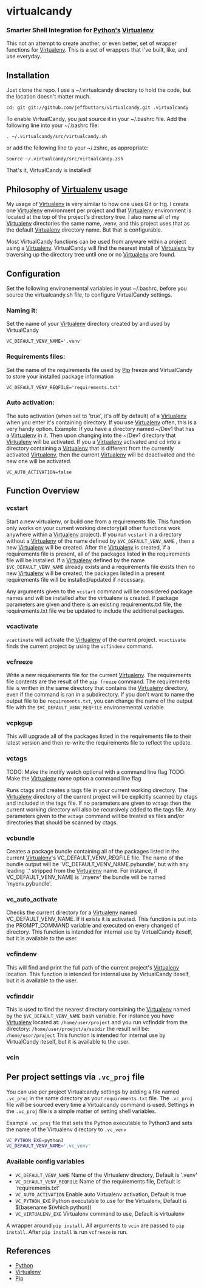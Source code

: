 virtualcandy
============

### Smarter Shell Integration for [Python's](http://www.python.org/) [Virtualenv](http://www.virtualenv.org/en/latest/index.html)  

This not an attempt to create another, or even better, set of wrapper functions
for [Virtualenv](http://www.virtualenv.org/en/latest/index.html). This is a set of wrappers that I've built, like, and use
everyday.

## Installation

Just clone the repo. I use a ~/.virtualcandy directory to hold the code, but the
location doesn't matter much.

    cd; git git://github.com/jeffbuttars/virtualcandy.git .virtualcandy 

To enable VirtualCandy, you just source it in your ~/.bashrc file. Add the
following line into your ~/.bashrc file:

    . ~/.virtualcandy/src/virtualcandy.sh

or add the following line to your ~/.zshrc, as appropriate:

    source ~/.virtualcandy/src/virtualcandy.zsh

That's it, VirtualCandy is installed!

## Philosophy of [Virtualenv](http://www.virtualenv.org/en/latest/index.html) usage

My usage of [Virtualenv](http://www.virtualenv.org/en/latest/index.html) is very similar to how one uses Git or Hg.
I create one [Virtualenv](http://www.virtualenv.org/en/latest/index.html) environment per project and that [Virtualenv](http://www.virtualenv.org/en/latest/index.html) environment
is located at the top of the project's directory tree. I also name
all of my [Virtualenv](http://www.virtualenv.org/en/latest/index.html) directories the same name, .venv, and this project
uses that as the default [Virtualenv](http://www.virtualenv.org/en/latest/index.html) directory name. But that is configurable.

Most VirtualCandy functions can be used from anyware within a project using a
[Virtualenv](http://www.virtualenv.org/en/latest/index.html). VirtualCandy will find the nearest install of [Virtualenv](http://www.virtualenv.org/en/latest/index.html) by traversing
up the directory tree until one or no [Virtualenv](http://www.virtualenv.org/en/latest/index.html) are found.

## Configuration

Set the following environemental variables in your ~/.bashrc, before
you source the virtualcandy.sh file, to configure VirtualCandy settings.

### Naming it:

Set the name of your [Virtualenv](http://www.virtualenv.org/en/latest/index.html) directory created by and used by VirtualCandy

    VC_DEFAULT_VENV_NAME='.venv'


### Requirements files:

Set the name of the requirements file used by [Pip](http://pypi.python.org/pypi/pip) freeze and VirtualCandy to store your installed package information

    VC_DEFAULT_VENV_REQFILE='requirements.txt'

### Auto activation:

The auto activation (when set to 'true', it's off by default) of a [Virtualenv](http://www.virtualenv.org/en/latest/index.html) when you enter it's containing directory. If you use [Virtualenv](http://www.virtualenv.org/en/latest/index.html) often, this is a very handy option. Example: If you have a directory named ~/Dev1 that has a [Virtualenv](http://www.virtualenv.org/en/latest/index.html) in it. Then upon changing into the ~/Dev1 directory that [Virtualenv](http://www.virtualenv.org/en/latest/index.html) will be activated. If you a [Virtualenv](http://www.virtualenv.org/en/latest/index.html) activated and cd into a directory containing a [Virtualenv](http://www.virtualenv.org/en/latest/index.html) that is different from the currently activated [Virtualenv](http://www.virtualenv.org/en/latest/index.html), then the current [Virtualenv](http://www.virtualenv.org/en/latest/index.html) will be deactivated and the new one will be activated.

    VC_AUTO_ACTIVATION=false

## Function Overview

### vcstart

Start a new virtualenv, or build one from a requirements file. This
function only works on your current working directory(all other functions work
anywhere within a [Virtualenv](http://www.virtualenv.org/en/latest/index.html) project). If you run `vcstart` in a
directory without a [Virtualenv](http://www.virtualenv.org/en/latest/index.html) of the name defined by `$VC_DEFAULT_VENV_NAME` ,
then a new [Virtualenv](http://www.virtualenv.org/en/latest/index.html) will be created. After the [Virtualenv](http://www.virtualenv.org/en/latest/index.html) is created, if a
requirements file is present, all of the packages listed in the
requirements file will be installed. If a [Virtualenv](http://www.virtualenv.org/en/latest/index.html) defined by the name
`$VC_DEFAULT_VENV_NAME` already exists and a requirements file exists then no
new [Virtualenv](http://www.virtualenv.org/en/latest/index.html) will be created, the packages listed in a present requirements file will be
installed/updated if necessary.

Any arguments given to the `vcstart` command will be considered package names and
will be installed after the virtualenv is created. If package parameters are given
and there is an existing requirements.txt file, the requirements.txt file we be
updated to include the additional packages.

### vcactivate

`vcactivate` will activate the [Virtualenv](http://www.virtualenv.org/en/latest/index.html) of the current project. `vcactivate` finds
the current project by using the `vcfindenv` command.

### vcfreeze

Write a new requirements file for the current [Virtualenv](http://www.virtualenv.org/en/latest/index.html). The
requirements file contents are the result of the `pip freeze` command. The
requirements file is written in the same directory that contains the
[Virtualenv](http://www.virtualenv.org/en/latest/index.html) directory, even if the command is ran in a subdirectory.
If you don't want to name the output file to be `requirements.txt`, you can
change the name of the output file with the `$VC_DEFAULT_VENV_REQFILE`
environemental variable.

### vcpkgup

This will upgrade all of the packages listed in the requirements file to their
latest version and then re-write the requirements file to reflect the update.

### vctags

TODO: Make the inotify watch optional with a command line flag
TODO: Make the [Virtualenv](http://www.virtualenv.org/en/latest/index.html) name option a command line flag

Runs ctags and creates a tags file in your current working directory. The
[Virtualenv](http://www.virtualenv.org/en/latest/index.html) directory of the current project will be explicitly scanned by ctags
and included in the tags file. If no parameters are given to `vctags` then the
current working directory will also be recursively added to the tags file. Any
parameters given to the `vctags` command will be treated as files and/or
directories that should be scanned by ctags.

### vcbundle

Creates a package bundle containing all of the packages listed in the current [Virtualenv](http://www.virtualenv.org/en/latest/index.html)'s VC\_DEFAULT\_VENV\_REQFILE file. The name of the bundle output will be 'VC\_DEFAULT\_VENV\_NAME.pybundle', but with any leading '.' stripped from the [Virtualenv](http://www.virtualenv.org/en/latest/index.html) name. For instance, if VC\_DEFAULT\_VENV\_NAME is '.myenv' the bundle will be named 'myenv.pybundle'.

### vc\_auto\_activate

Checks the current directory for a [Virtualenv](http://www.virtualenv.org/en/latest/index.html) named VC\_DEFAULT\_VENV\_NAME. If it exists it is activated. This function is put into the PROMPT\_COMMAND variable and executed on every changed of directory.
This function is intended for internal use by VirtualCandy iteself, but it is
available to the user.

### vcfindenv

This will find and print the full path of the current project's [Virtualenv](http://www.virtualenv.org/en/latest/index.html)
location.
This function is intended for internal use by VirtualCandy iteself, but it is
available to the user.

### vcfinddir

This is used to find the nearest directory containing the [Virtualenv](http://www.virtualenv.org/en/latest/index.html) named by
the `$VC_DEFAULT_VENV_NAME` bash variable. For instance you have [Virtualenv](http://www.virtualenv.org/en/latest/index.html)
located at:
    `/home/user/project`
and you run vcfinddir from the directory:
    `/home/user/proejct/a/subdir`
the result will be:
    `/home/user/project`
This function is intended for internal use by VirtualCandy iteself, but it is
available to the user.


### vcin

## Per project settings via `.vc_proj` file

You can use per project Virtualcandy settings by adding a file named `.vc_proj` in
the same directory as your `requirements.txt` file. The `.vc_proj` file will be sourced
every time a Virtualcandy command is used. Settings in the `.vc_proj` file is a simple matter
of setting shell variables.

Example `.vc_proj` file that sets the Python executable to Python3 and sets the name of the
Virtualenv directory to `.vc_venv`

```sh
VC_PYTHON_EXE=python3
VC_DEFAULT_VENV_NAME='.vc_venv'
```

### Available config variables

* `VC_DEFAULT_VENV_NAME` Name of the Virtualenv directory, Default is '.venv'
* `VC_DEFAULT_VENV_REQFILE` Name of the requirements file, Default is 'requirements.txt'
* `VC_AUTO_ACTIVATION` Enable auto Virtualenv activation, Default is true
* `VC_PYTHON_EXE` Python executable to use for the Virtualenv, Default is $(basename $(which python))
* `VC_VIRTUALENV_EXE` Virtualenv command to use, Default is virtualenv

A wrapper around `pip install`. All arguments to `vcin` are passed to `pip
install`. After `pip install` is run `vcfreeze` is run.

## References

* [Python](http://www.python.org/)
* [Virtualenv](http://www.virtualenv.org/en/latest/index.html)
* [Pip](http://pypi.python.org/pypi/pip)
